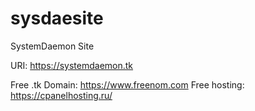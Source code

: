 # sysdaesite
SystemDaemon Site

URI: https://systemdaemon.tk

Free .tk Domain: https://www.freenom.com
Free hosting: https://cpanelhosting.ru/
